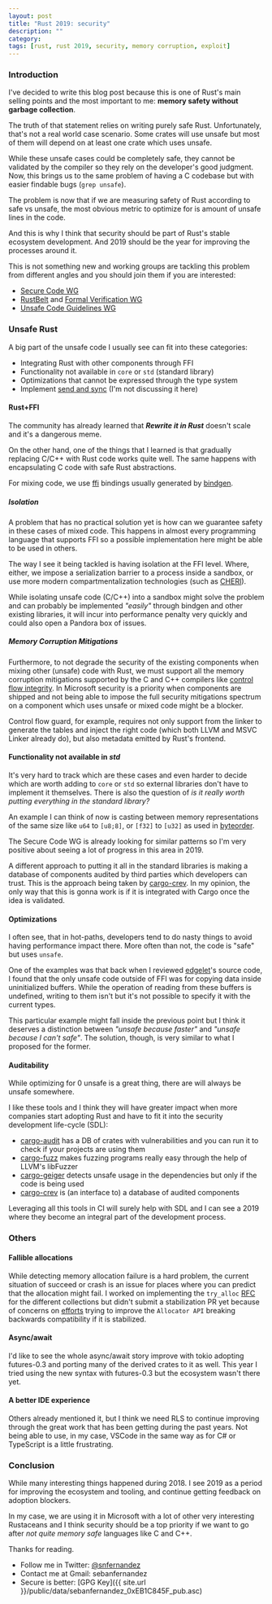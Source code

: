 ```yaml
---
layout: post
title: "Rust 2019: security"
description: ""
category:
tags: [rust, rust 2019, security, memory corruption, exploit]
---
```


### Introduction

I've decided to write this blog post because this is one of Rust's main selling points and the most important to me: **memory safety without garbage collection**.

The truth of that statement relies on writing purely safe Rust. Unfortunately, that's not a real world case scenario. Some crates will use unsafe but most of them will depend on at least one crate which uses unsafe.

While these unsafe cases could be completely safe, they cannot be validated by the compiler so they rely on the developer's good judgment. Now, this brings us to the same problem of having a C codebase but with easier findable bugs (`grep unsafe`).

The problem is now that if we are measuring safety of Rust according to safe vs unsafe, the most obvious metric to optimize for is amount of unsafe lines in the code.

And this is why I think that security should be part of Rust's stable ecosystem development. And 2019 should be the year for improving the processes around it.

This is not something new and working groups are tackling this problem from different angles and you should join them if you are interested:
* [Secure Code WG](https://rust-lang.zulipchat.com/#narrow/stream/146229-wg-secure-code)
* [RustBelt](http://plv.mpi-sws.org/rustbelt/#publications) and [Formal Verification WG](https://internals.rust-lang.org/t/announcing-the-formal-verification-working-group/7240)
* [Unsafe Code Guidelines WG](https://github.com/rust-rfcs/unsafe-code-guidelines)

### Unsafe Rust

A big part of the unsafe code I usually see can fit into these categories:

* Integrating Rust with other components through FFI
* Functionality not available in `core` or `std` (standard library)
* Optimizations that cannot be expressed through the type system
* Implement [send and sync](https://doc.rust-lang.org/nightly/nomicon/send-and-sync.html) (I'm not discussing it here)

<!-- Detecting `unsafe` in dependencies used to be a hard task but projects like [cargo-geiger] make this process smoother. -->

#### Rust+FFI

The community has already learned that ***Rewrite it in Rust*** doesn't scale and it's a dangerous meme.

On the other hand, one of the things that I learned is that gradually replacing C/C++ with Rust code works quite well. The same happens with encapsulating C code with safe Rust abstractions.

For mixing code, we use [ffi](https://doc.rust-lang.org/nightly/nomicon/ffi.html) bindings usually generated by [bindgen](https://github.com/rust-lang/rust-bindgen).

##### Isolation

A problem that has no practical solution yet is how can we guarantee safety in these cases of mixed code. This happens in almost every programming language that supports FFI so a possible implementation here might be able to be used in others.

The way I see it being tackled is having isolation at the FFI level. Where, either, we impose a serialization barrier to a process inside a sandbox, or use more modern compartmentalization technologies (such as [CHERI](https://www.cl.cam.ac.uk/~kg365/pubs/201505-oakland2015-cheri-compartmentalization.pdf)).

While isolating unsafe code (C/C++) into a sandbox might solve the problem and can probably be implemented *"easily"* through bindgen and other existing libraries, it will incur into performance penalty very quickly and could also open a Pandora box of issues.

##### Memory Corruption Mitigations

Furthermore, to not degrade the security of the existing components when mixing other (unsafe) code with Rust, we must support all the memory corruption mitigations supported by the C and C++ compilers like [control flow integrity](https://en.wikipedia.org/wiki/Control-flow_integrity). In Microsoft security is a priority when components are shipped and not being able to impose the full security mitigations spectrum on a component which uses unsafe or mixed code might be a blocker.

Control flow guard, for example, requires not only support from the linker to generate the tables and inject the right code (which both LLVM and MSVC Linker already do), but also metadata emitted by Rust's frontend.

#### Functionality not available in *std*

It's very hard to track which are these cases and even harder to decide which are worth adding to `core` or `std` so external libraries don't have to implement it themselves. There is also the question of *is it really worth putting everything in the standard library?*

An example I can think of now is casting between memory representations of the same size like `u64` to `[u8;8]`, or `[f32]` to `[u32]` as used in [byteorder](https://github.com/BurntSushi/byteorder).

The Secure Code WG is already looking for similar patterns so I'm very positive about seeing a lot of progress in this area in 2019.

A different approach to putting it all in the standard libraries is making a database of components audited by third parties which developers can trust. This is the approach being taken by [cargo-crev](https://github.com/dpc/crev/tree/master/cargo-crev). In my opinion, the only way that this is gonna work is if it is integrated with Cargo once the idea is validated.

#### Optimizations

I often see, that in hot-paths, developers tend to do nasty things to avoid having performance impact there. More often than not, the code is "safe" but uses `unsafe`.

One of the examples was that back when I reviewed [edgelet](https://github.com/Azure/iotedge/tree/master/edgelet)'s source code, I found that the only unsafe code outside of FFI was for copying data inside uninitialized buffers. While the operation of reading from these buffers is undefined, writing to them isn't but it's not possible to specify it with the current types.

This particular example might fall inside the previous point but I think it deserves a distinction between *"unsafe because faster"* and *"unsafe because I can't safe"*. The solution, though, is very similar to what I proposed for the former.

#### Auditability

While optimizing for 0 unsafe is a great thing, there are will always be unsafe somewhere.

I like these tools and I think they will have greater impact when more companies start adopting Rust and have to fit it into the security development life-cycle (SDL):
* [cargo-audit](https://github.com/RustSec/cargo-audit) has a DB of crates with vulnerabilities and you can run it to check if your projects are using them
* [cargo-fuzz](https://github.com/rust-fuzz/cargo-fuzz) makes fuzzing programs really easy through the help of LLVM's libFuzzer
* [cargo-geiger](https://github.com/anderejd/cargo-geiger) detects unsafe usage in the dependencies but only if the code is being used
* [cargo-crev](https://github.com/dpc/crev/tree/master/cargo-crev) is (an interface to) a database of audited components

Leveraging all this tools in CI will surely help with SDL and I can see a 2019 where they become an integral part of the development process.

### Others

#### Fallible allocations

While detecting memory allocation failure is a hard problem, the current situation of succeed or crash is an issue for places where you can predict that the allocation might fail. I worked on implementing the `try_alloc` [RFC](https://github.com/rust-lang/rfcs/blob/master/text/2116-alloc-me-maybe.md) for the different collections but didn't submit a stabilization PR yet because of concerns on [efforts](https://github.com/rust-lang/rust/pull/52420) trying to improve the `Allocator API` breaking backwards compatibility if it is stabilized.

#### Async/await

I'd like to see the whole async/await story improve with tokio adopting futures-0.3 and porting many of the derived crates to it as well. This year I tried using the new syntax with futures-0.3 but the ecosystem wasn't there yet.

#### A better IDE experience

Others already mentioned it, but I think we need RLS to continue improving through the great work that has been getting during the past years. Not being able to use, in my case, VSCode in the same way as for C# or TypeScript is a little frustrating.

### Conclusion

While many interesting things happened during 2018. I see 2019 as a period for improving the ecosystem and tooling, and continue getting feedback on adoption blockers.

In my case, we are using it in Microsoft with a lot of other very interesting Rustaceans and I think security should be a top priority if we want to go after *not quite memory safe* languages like C and C++.

Thanks for reading.

* Follow me in Twitter: [@snfernandez](https://twitter.com/snfernandez)
* Contact me at Gmail: sebanfernandez
* Secure is better: [GPG Key]({{ site.url }}/public/data/sebanfernandez_0xEB1C845F_pub.asc)
